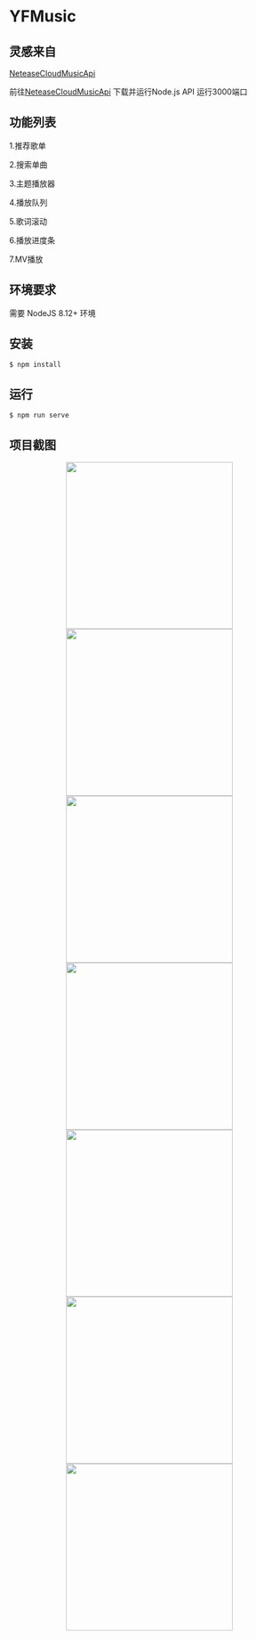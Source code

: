 # YFMusic

## 灵感来自
[NeteaseCloudMusicApi](https://github.com/Binaryify/NeteaseCloudMusicApi)

前往[NeteaseCloudMusicApi](https://github.com/Binaryify/NeteaseCloudMusicApi) 下载并运行Node.js API 运行3000端口

## 功能列表

1.推荐歌单

2.搜索单曲

3.主题播放器

4.播放队列

5.歌词滚动

6.播放进度条

7.MV播放

## 环境要求

需要 NodeJS 8.12+ 环境

## 安装

```shell
$ npm install
```

## 运行

```shell
$ npm run serve
```

## 项目截图
<div  align="center">    
  <img src="screenshots/Screenshot1.png" width = "300"/><br/>  
  <img src="screenshots/Screenshot2.png" width = "300"/><br/>  
  <img src="screenshots/Screenshot3.png" width = "300"/><br/>  
  <img src="screenshots/Screenshot4.png" width = "300"/><br/>  
  <img src="screenshots/Screenshot5.png" width = "300"/><br/>  
  <img src="screenshots/Screenshot6.png" width = "300"/><br/>  
  <img src="screenshots/Screenshot7.png" width = "300"/><br/>  
</div>
 


